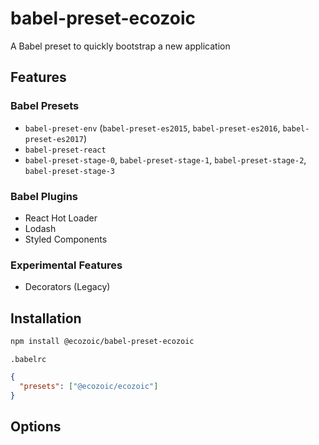 # babel-preset-ecozoic

A Babel preset to quickly bootstrap a new application

## Features
### Babel Presets
* `babel-preset-env` (`babel-preset-es2015`, `babel-preset-es2016`, `babel-preset-es2017`)
* `babel-preset-react`
* `babel-preset-stage-0`, `babel-preset-stage-1`, `babel-preset-stage-2`, `babel-preset-stage-3`

### Babel Plugins
* React Hot Loader
* Lodash
* Styled Components

### Experimental Features
* Decorators (Legacy)

## Installation
```bash
npm install @ecozoic/babel-preset-ecozoic
```

`.babelrc`
```json
{
  "presets": ["@ecozoic/ecozoic"]
}
```

## Options